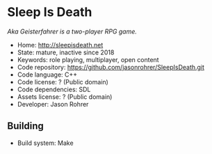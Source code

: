# Sleep Is Death

_Aka Geisterfahrer is a two-player RPG game._

- Home: http://sleepisdeath.net
- State: mature, inactive since 2018
- Keywords: role playing, multiplayer, open content
- Code repository: https://github.com/jasonrohrer/SleepIsDeath.git
- Code language: C++
- Code license: ? (Public domain)
- Code dependencies: SDL
- Assets license: ? (Public domain)
- Developer: Jason Rohrer

## Building

- Build system: Make
